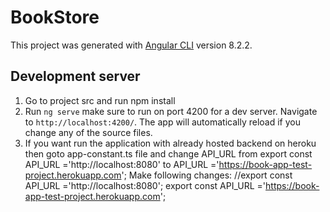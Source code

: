 # BookStore

This project was generated with [Angular CLI](https://github.com/angular/angular-cli) version 8.2.2.

## Development server
1) Go to project src and run npm install
2) Run `ng serve` make sure to run on port 4200 for a dev server. Navigate to `http://localhost:4200/`. The app will automatically reload if you change any of the source files.
3) If you want run the application with already hosted backend on heroku then goto app-constant.ts file and change 
API_URL from  export const API_URL ='http://localhost:8080' to API_URL ='https://book-app-test-project.herokuapp.com';
Make following changes:
//export const API_URL ='http://localhost:8080';
 export const API_URL ='https://book-app-test-project.herokuapp.com';


